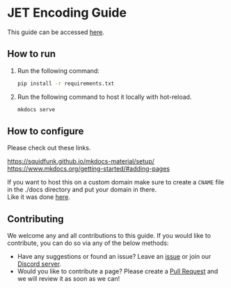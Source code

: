 # JET Encoding Guide

This guide can be accessed [here](https://jaded-encoding-thaumaturgy.github.io/JET-guide/).

## How to run

1. Run the following command:

    ```bash
    pip install -r requirements.txt
    ```

2. Run the following command to host it locally with hot-reload.

    ```bash
    mkdocs serve
    ```

## How to configure

Please check out these links.<br>

https://squidfunk.github.io/mkdocs-material/setup/ <br>
https://www.mkdocs.org/getting-started/#adding-pages

If you want to host this on a custom domain make sure to create a `CNAME` file in the ./docs directory and put your domain in there.<br>
Like it was done [here](https://github.com/Vodes/muxtools-doc/blob/master/docs/CNAME).

## Contributing

We welcome
any and all contributions
to this guide.
If you would like to contribute,
you can do so
via any of the below methods:

* Have any suggestions
  or found an issue?
  Leave an [issue](https://github.com/Jaded-Encoding-Thaumaturgy/JET-guide/issues)
  or join our [Discord server](https://discord.gg/gkzJFe9upH).
* Would you like to
  contribute a page?
  Please create a [Pull Request](https://github.com/Jaded-Encoding-Thaumaturgy/JET-guide/pulls)
  and we will review it
  as soon as we can!
